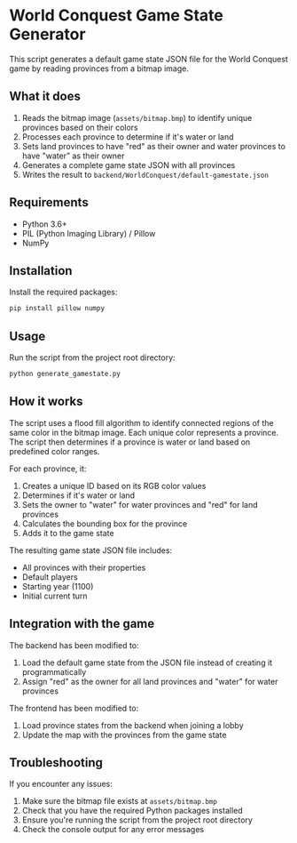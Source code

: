 # World Conquest Game State Generator

This script generates a default game state JSON file for the World Conquest game by reading provinces from a bitmap image.

## What it does

1. Reads the bitmap image (`assets/bitmap.bmp`) to identify unique provinces based on their colors
2. Processes each province to determine if it's water or land
3. Sets land provinces to have "red" as their owner and water provinces to have "water" as their owner
4. Generates a complete game state JSON with all provinces
5. Writes the result to `backend/WorldConquest/default-gamestate.json`

## Requirements

- Python 3.6+
- PIL (Python Imaging Library) / Pillow
- NumPy

## Installation

Install the required packages:

```bash
pip install pillow numpy
```

## Usage

Run the script from the project root directory:

```bash
python generate_gamestate.py
```

## How it works

The script uses a flood fill algorithm to identify connected regions of the same color in the bitmap image. Each unique color represents a province. The script then determines if a province is water or land based on predefined color ranges.

For each province, it:
1. Creates a unique ID based on its RGB color values
2. Determines if it's water or land
3. Sets the owner to "water" for water provinces and "red" for land provinces
4. Calculates the bounding box for the province
5. Adds it to the game state

The resulting game state JSON file includes:
- All provinces with their properties
- Default players
- Starting year (1100)
- Initial current turn

## Integration with the game

The backend has been modified to:
1. Load the default game state from the JSON file instead of creating it programmatically
2. Assign "red" as the owner for all land provinces and "water" for water provinces

The frontend has been modified to:
1. Load province states from the backend when joining a lobby
2. Update the map with the provinces from the game state

## Troubleshooting

If you encounter any issues:
1. Make sure the bitmap file exists at `assets/bitmap.bmp`
2. Check that you have the required Python packages installed
3. Ensure you're running the script from the project root directory
4. Check the console output for any error messages